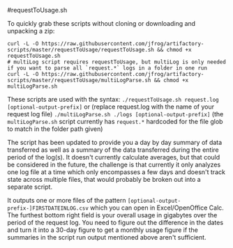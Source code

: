 #requestToUsage.sh

To quickly grab these scripts without cloning or downloading and unpacking a zip:

```
curl -L -O https://raw.githubusercontent.com/jfrog/artifactory-scripts/master/requestToUsage/requestToUsage.sh && chmod +x requestToUsage.sh
# multiLog script requires requestToUsage, but multiLog is only needed if you want to parse all `request.*` logs in a folder in one run
curl -L -O https://raw.githubusercontent.com/jfrog/artifactory-scripts/master/requestToUsage/multiLogParse.sh && chmod +x multiLogParse.sh
```

These scripts are used with the syntax:
`./requestToUsage.sh request.log [optional-output-prefix]` or
(replace request.log with the name of your request log file)
`./multiLogParse.sh ./logs [optional-output-prefix]`
(the `multiLogParse.sh` script currently has `request.*` hardcoded for the file glob to match in the folder path given)

The script has been updated to provide you a day by day summary of data transferred as well as a summary of the data transferred during the entire period of the log(s). It doesn't currently calculate averages, but that could be considered in the future, the challenge is that currently it only analyzes one log file at a time which only encompasses a few days and doesn't track state across multiple files, that would probably be broken out into a separate script.

It outputs one or more files of the pattern `[optional-output-prefix-]FIRSTDATEINLOG.csv` which you can open in Excel/OpenOffice Calc.
The furthest bottom right field is your overall usage in gigabytes over the period of the request log.  You need to figure out the difference in the dates and turn it into a 30-day figure to get a monthly usage figure if the summaries in the script run output mentioned above aren't sufficient.
